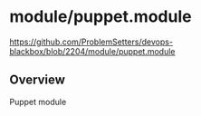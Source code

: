 # module/puppet.module

https://github.com/ProblemSetters/devops-blackbox/blob/2204/module/puppet.module

## Overview

Puppet module


